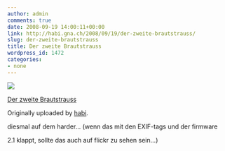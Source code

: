 ```yaml
---
author: admin
comments: true
date: 2008-09-19 14:00:11+00:00
link: http://habi.gna.ch/2008/09/19/der-zweite-brautstrauss/
slug: der-zweite-brautstrauss
title: Der zweite Brautstrauss
wordpress_id: 1472
categories:
- none
---
```



 [![](http://farm4.static.flickr.com/3030/2870441754_84c47da03d_m.jpg)](http://www.flickr.com/photos/habi/2870441754/)
   

 
  [Der zweite Brautstrauss](http://www.flickr.com/photos/habi/2870441754/)
    

  Originally uploaded by [habi](http://www.flickr.com/people/habi/).
 



diesmal auf dem harder... (wenn das mit den EXIF-tags und der firmware  

2.1 klappt, sollte das auch auf flickr zu sehen sein...)
  

